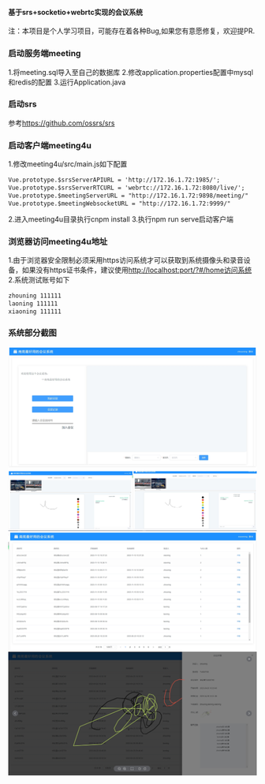 #### 基于srs+socketio+webrtc实现的会议系统
注：本项目是个人学习项目，可能存在着各种Bug,如果您有意愿修复，欢迎提PR.

### 启动服务端meeting
1.将meeting.sql导入至自己的数据库
2.修改application.properties配置中mysql和redis的配置
3.运行Application.java

### 启动srs
参考<https://github.com/ossrs/srs>

### 启动客户端meeting4u
1.修改meeting4u/src/main.js如下配置

```
Vue.prototype.$srsServerAPIURL = 'http://172.16.1.72:1985/';
Vue.prototype.$srsServerRTCURL = 'webrtc://172.16.1.72:8080/live/';
Vue.prototype.$meetingServerURL = "http://172.16.1.72:9898/meeting/"
Vue.prototype.$meetingWebsocketURL = "http://172.16.1.72:9999/"
```

2.进入meeting4u目录执行cnpm install
3.执行npm run serve启动客户端

### 浏览器访问meeting4u地址
1.由于浏览器安全限制必须采用https访问系统才可以获取到系统摄像头和录音设备，如果没有https证书条件，建议使用<http://localhost:port/?#/home访问系统>
2.系统测试账号如下
```
zhouning 111111
laoning 111111
xiaoning 111111
```

### 系统部分截图
![NiceTool](meetingstart.png)
![NiceTool](meeting.png)
![NiceTool](meetinghistory.png)
![NiceTool](meetingdetail.png)

